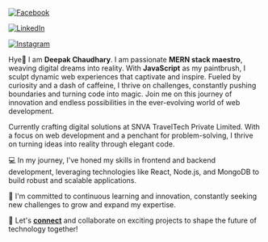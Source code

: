 [![Facebook](https://img.icons8.com/color/48/000000/facebook.png)](https://www.facebook.com/your_facebook_username)

[![LinkedIn](https://img.icons8.com/color/48/000000/linkedin.png)](https://www.linkedin.com/in/your_linkedin_username)

[![Instagram](https://img.icons8.com/color/48/000000/instagram-new.png)](https://www.instagram.com/your_instagram_username)


Hye👋 I am <b>Deepak Chaudhary</b>. I am passionate <b>MERN stack maestro</b>, weaving digital dreams into reality. With <b>JavaScript</b> as my paintbrush, I sculpt dynamic web experiences that captivate and inspire. Fueled by curiosity and a dash of caffeine, I thrive on challenges, constantly pushing boundaries and turning code into magic. Join me on this journey of innovation and endless possibilities in the ever-evolving world of web development.

Currently crafting digital solutions at SNVA TravelTech Private Limited. With a focus on web development and a penchant for problem-solving, I thrive on turning ideas into reality through elegant code.

💻 In my journey, I've honed my skills in frontend and backend development, leveraging technologies like React, Node.js, and MongoDB to build robust and scalable applications.

🌟 I'm committed to continuous learning and innovation, constantly seeking new challenges to grow and expand my expertise.

🚀 Let's <b><a href="https://codewithdeepak.in">connect</a></b> and collaborate on exciting projects to shape the future of technology together!
